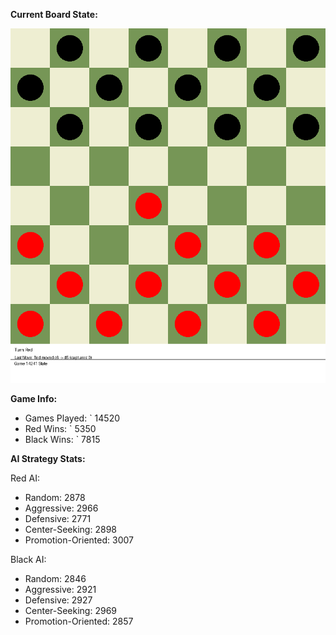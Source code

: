 
**Current Board State:**  
<!-- START_GIF -->
![Checkers Game](./checkers_game.gif)
<!-- END_GIF -->

**Game Info:**  
- Games Played: `<!-- GAMES_PLAYED --> 14520
- Red Wins: `<!-- RED_WINS --> 5350
- Black Wins: `<!-- BLACK_WINS --> 7815

<!-- AI_STATS -->
**AI Strategy Stats:**

Red AI:
- Random: 2878
- Aggressive: 2966
- Defensive: 2771
- Center-Seeking: 2898
- Promotion-Oriented: 3007

Black AI:
- Random: 2846
- Aggressive: 2921
- Defensive: 2927
- Center-Seeking: 2969
- Promotion-Oriented: 2857
